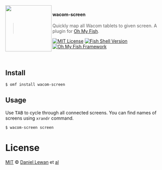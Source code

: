 <img src="https://cdn.rawgit.com/oh-my-fish/oh-my-fish/e4f1c2e0219a17e2c748b824004c8d0b38055c16/docs/logo.svg" align="left" width="144px" height="144px"/>

#### wacom-screen
> Quickly map all Wacom tablets to given screen. A plugin for [Oh My Fish][omf-link].

[![MIT License](https://img.shields.io/badge/license-MIT-007EC7.svg?style=flat-square)](/LICENSE)
[![Fish Shell Version](https://img.shields.io/badge/fish-v2.6.0-007EC7.svg?style=flat-square)](https://fishshell.com)
[![Oh My Fish Framework](https://img.shields.io/badge/Oh%20My%20Fish-Framework-007EC7.svg?style=flat-square)](https://www.github.com/oh-my-fish/oh-my-fish)

<br/>


## Install

```fish
$ omf install wacom-screen
```


## Usage

Use <kbd>TAB</kbd> to cycle through all connected screens. You can find names of
screens using `xrandr` command.

```fish
$ wacom-screen screen
```


# License

[MIT][mit] © [Daniel Lewan][author] et [al][contributors]


[mit]:            https://opensource.org/licenses/MIT
[author]:         https://github.com/TeddyDD
[contributors]:   https://github.com/TeddyDD/plugin-wacom-screen/graphs/contributors
[omf-link]:       https://www.github.com/oh-my-fish/oh-my-fish

[license-badge]:  https://img.shields.io/badge/license-MIT-007EC7.svg?style=flat-square
